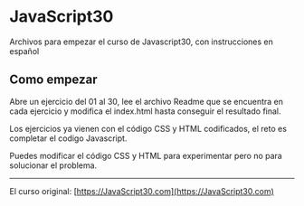 ﻿# JavaScript30

Archivos para empezar el curso de Javascript30, con instrucciones en español

## Como empezar

Abre un ejercicio del 01 al 30, lee el archivo Readme que se encuentra en cada ejercicio y modifica el index.html hasta conseguir el resultado final.

Los ejercicios ya vienen con el código CSS y HTML codificados, el reto es completar el codigo Javascript.

Puedes modificar el código CSS y HTML para experimentar pero no para solucionar el problema.

---

El curso original: [https://JavaScript30.com](https://JavaScript30.com)
